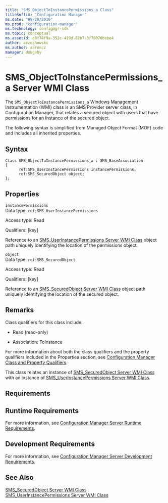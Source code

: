 ```yaml
---
title: "SMS_ObjectToInstancePermissions_a Class"
titleSuffix: "Configuration Manager"
ms.date: "09/20/2016"
ms.prod: "configuration-manager"
ms.technology: configmgr-sdk
ms.topic: conceptual
ms.assetid: e8f74f9a-352c-419d-82b7-3f78070bebe4
author: aczechowski
ms.author: aaroncz
manager: dougeby
---
```

# SMS_ObjectToInstancePermissions_a Server WMI Class
The `SMS_ObjectToInstancePermissions_a` Windows Management Instrumentation (WMI) class is an SMS Provider server class, in Configuration Manager, that relates a secured object with users that have permissions for an instance of the secured object.  

 The following syntax is simplified from Managed Object Format (MOF) code and includes all inherited properties.  

## Syntax  

```  
Class SMS_ObjectToInstancePermissions_a : SMS_BaseAssociation  
{  
      ref:SMS_UserInstancePermissions instancePermissions;  
      ref:SMS_SecuredObject object;  
};  
```  

## Properties  
 `instancePermissions`  
 Data type: `ref;SMS_UserInstancePermissions`  

 Access type: Read  

 Qualifiers: [key]  

 Reference to an [SMS_UserInstancePermissions Server WMI Class](../../../develop/reference/misc/sms_userinstancepermissions-server-wmi-class.md) object path uniquely identifying the location of the permissions object.  

 `object`  
 Data type: `ref:SMS_SecuredObject`  

 Access type: Read  

 Qualifiers: [key]  

 Reference to an [SMS_SecuredObject Server WMI Class](../../../develop/reference/misc/sms_securedobject-server-wmi-class.md) object path uniquely identifying the location of the secured object.  

## Remarks  
 Class qualifiers for this class include:  

-   Read (read-only)  

-   Association: ToInstance  

 For more information about both the class qualifiers and the property qualifiers included in the Properties section, see [Configuration Manager Class and Property Qualifiers](../../../develop/reference/misc/class-and-property-qualifiers.md).  

 This class relates an instance of [SMS_SecuredObject Server WMI Class](../../../develop/reference/misc/sms_securedobject-server-wmi-class.md) with an instance of [SMS_UserInstancePermissions Server WMI Class](../../../develop/reference/misc/sms_userinstancepermissions-server-wmi-class.md).  

## Requirements  

## Runtime Requirements  
 For more information, see [Configuration Manager Server Runtime Requirements](../../../develop/core/reqs/server-runtime-requirements.md).  

## Development Requirements  
 For more information, see [Configuration Manager Server Development Requirements](../../../develop/core/reqs/server-development-requirements.md).  

## See Also  
 [SMS_SecuredObject Server WMI Class](../../../develop/reference/misc/sms_securedobject-server-wmi-class.md)   
 [SMS_UserInstancePermissions Server WMI Class](../../../develop/reference/misc/sms_userinstancepermissions-server-wmi-class.md)
